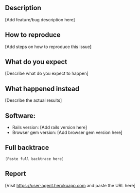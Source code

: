 ## Description

[Add feature/bug description here]

## How to reproduce

[Add steps on how to reproduce this issue]

## What do you expect

[Describe what do you expect to happen]

## What happened instead

[Describe the actual results]

## Software:

- Rails version: [Add rails version here]
- Browser gem version: [Add browser gem version here]

## Full backtrace

```text
[Paste full backtrace here]
```

## Report

[Visit <https://user-agent.herokuapp.com> and paste the URL here]
